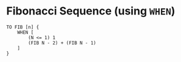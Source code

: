 # Fibonacci Sequence (using `WHEN`)

```text
TO FIB [n] {
    WHEN [
        (N <= 1) 1
        (FIB N - 2) + (FIB N - 1)
    ]
}
```
